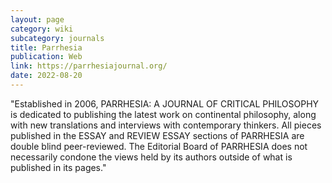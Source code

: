 ```yaml
---
layout: page
category: wiki
subcategory: journals
title: Parrhesia
publication: Web
link: https://parrhesiajournal.org/
date: 2022-08-20
---
```


"Established in 2006, PARRHESIA: A JOURNAL OF CRITICAL PHILOSOPHY is dedicated to publishing the latest work on continental philosophy, along with new translations and interviews with contemporary thinkers. All pieces published in the ESSAY and REVIEW ESSAY sections of PARRHESIA are double blind peer-reviewed. The Editorial Board of PARRHESIA does not necessarily condone the views held by its authors outside of what is published in its pages."
